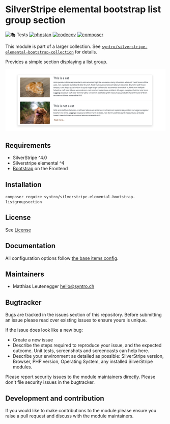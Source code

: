 # SilverStripe elemental bootstrap list group section

![🎭 Tests](https://github.com/syntro-opensource/silverstripe-elemental-bootstrap-listgroupsection/workflows/%F0%9F%8E%AD%20Tests/badge.svg)
[![phpstan](https://img.shields.io/badge/PHPStan-enabled-success)](https://github.com/phpstan/phpstan)
[![codecov](https://codecov.io/gh/syntro-opensource/silverstripe-elemental-bootstrap-listgroupsection/branch/master/graph/badge.svg)](https://codecov.io/gh/syntro-opensource/silverstripe-elemental-bootstrap-listgroupsection)
[![composer](https://img.shields.io/packagist/dt/syntro/silverstripe-elemental-bootstrap-listgroupsection?color=success&logo=composer)](https://packagist.org/packages/syntro/silverstripe-elemental-bootstrap-listgroupsection)


This module is part of a larger collection. See
[`syntro/silverstripe-elemental-bootstrap-collection`](https://github.com/syntro-opensource/silverstripe-elemental-bootstrap-collection)
for details.

Provides a simple section displaying a list group.

![list](docs/img/list.png "List")


## Requirements

* SilverStripe ^4.0
* Silverstripe elemental ^4
* [Bootstrap](https://getbootstrap.com) on the Frontend

## Installation

```
composer require syntro/silverstripe-elemental-bootstrap-listgroupsection
```


## License
See [License](license.md)

## Documentation

All configuration options follow [the base items config](https://github.com/syntro-opensource/silverstripe-elemental-bootstrap-baseitems#documentation).


## Maintainers
 * Matthias Leutenegger <hello@syntro.ch>

## Bugtracker
Bugs are tracked in the issues section of this repository. Before submitting an issue please read over
existing issues to ensure yours is unique.

If the issue does look like a new bug:

 - Create a new issue
 - Describe the steps required to reproduce your issue, and the expected outcome. Unit tests, screenshots
 and screencasts can help here.
 - Describe your environment as detailed as possible: SilverStripe version, Browser, PHP version,
 Operating System, any installed SilverStripe modules.

Please report security issues to the module maintainers directly. Please don't file security issues in the bugtracker.

## Development and contribution
If you would like to make contributions to the module please ensure you raise a pull request and discuss with the module maintainers.
